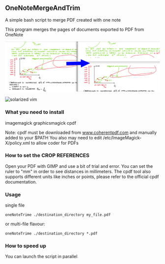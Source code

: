 ## OneNoteMergeAndTrim

A simple bash script to merge PDF created with one note

This program merges the pages of documents exported to PDF from OneNote

![solarized vim](https://github.com/VirtuContraFurore/OneNoteMergeAndTrim/blob/master/example.png)


![solarized vim](https://github.com/altercation/solarized/raw/master/img/solarized-vim.png)

### What you need to install

imagemagick graphicsmagick cpdf

Note: cpdf must be downloaded from www.coherentpdf.com and manually added to  your $PATH
You also may need to edit /etc/ImageMagick-X/policy.xml to allow coder for PDFs

### How to set the CROP REFERENCES

Open your PDF with GIMP and use a bit of trial and error. You can set the ruler to "mm" in order to see distances in millimeters. The cpdf tool also supports different units like inches or points, please refer to the official cpdf documentation. 

### Usage

single file

```
oneNoteTrime ./destination_directory my_file.pdf
```

or multi-file flavour:

```
oneNoteTrime ./destination_directory *.pdf
```

### How to speed up
You can launch the script in parallel

